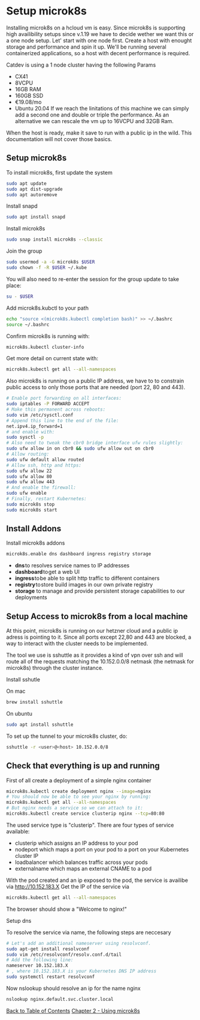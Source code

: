 # Setup microk8s

Installing microk8s on a hcloud vm is easy. Since microk8s is supporting high availibility setups since v.1.19 we have to decide wether we want this or a one node setup. Let' start with one node first. Create a host with enought storage and performance and spin it up. We'll be running several containerized applications, so a host with decent performance is required.

Catdev is using a 1 node cluster having the following Params
* CX41
* 8VCPU
* 16GB RAM
* 160GB SSD
* €19.08/mo
* Ubuntu 20.04
If we reach the linitations of this machine we can simply add a second one and double or triple the performance.
As an alternative we can rescale the vm up to 16VCPU and 32GB Ram.

When the host is ready, make it save to run with a public ip in the wild. This documentation will not cover those basics.

## Setup microk8s

To install microk8s, first update the system

````bash
sudo apt update
sudo apt dist-upgrade
sudo apt autoremove
````

Install snapd

````bash
sudo apt install snapd
````

Install microk8s

````bash
sudo snap install microk8s --classic
````

Join the group

````bash
sudo usermod -a -G microk8s $USER
sudo chown -f -R $USER ~/.kube
````

You will also need to re-enter the session for the group update to take place:

````bash
su - $USER
````

Add microk8s.kubctl to your path

````bash
echo "source <(microk8s.kubectl completion bash)" >> ~/.bashrc
source ~/.bashrc
````

Confirm microk8s is running with:

````bash
microk8s.kubectl cluster-info
````

Get more detail on current state with:

````bash
microk8s.kubectl get all --all-namespaces
````

Also microk8s is running on a public IP address, we have to to constrain public access to only those ports that are needed (port 22, 80 and 443).

````bash
# Enable port forwarding on all interfaces:
sudo iptables -P FORWARD ACCEPT
# Make this permanent across reboots:
sudo vim /etc/sysctl.conf
# Append this line to the end of the file:
net.ipv4.ip_forward=1
# and enable with:
sudo sysctl -p
# Also need to tweak the cbr0 bridge interface ufw rules slightly:
sudo ufw allow in on cbr0 && sudo ufw allow out on cbr0
# Allow routing:
sudo ufw default allow routed
# Allow ssh, http and https:
sudo ufw allow 22
sudo ufw allow 80
sudo ufw allow 443
# And enable the firewall:
sudo ufw enable
# Finally, restart Kubernetes:
sudo microk8s stop
sudo microk8s start
````

## Install Addons

Install microk8s addons

````bash
microk8s.enable dns dashboard ingress registry storage
````

* **dns** to resolves service names to IP addresses
* **dashboard** to get a web UI
* **ingress** to be able to split http traffic to different containers
* **registry** to store build images in our own private registry
* **storage** to manage and provide persistent storage capabilities to our deployments

## Setup Access to microk8s from a local machine

At this point, microk8s is running on our hetzner cloud and a public ip adress is pointing to it. Since all ports except 22,80 and 443 are blocked, a way to interact with the cluster needs to be implemented.

The tool we use is sshuttle as it provides a kind of vpn over ssh and will route all of the requests matching the 10.152.0.0/8 netmask (the netmask for microk8s) through the cluster instance.

Install sshutle

On mac

````bash
brew install sshuttle
````

On ubuntu

````bash
sudo apt install sshuttle
````

To set up the tunnel to your microk8s cluster, do:

````bash
sshuttle -r <user>@<host> 10.152.0.0/8
````

## Check that everything is up and running

First of all create a deployment of a simple nginx container

````bash
microk8s.kubectl create deployment nginx --image=nginx
# You should now be able to see your nginx by running:
microk8s.kubectl get all --all-namespaces
# But nginx needs a service so we can attach to it:
microk8s.kubectl create service clusterip nginx --tcp=80:80
````

The used service type is "clusterip". There are four types of service available:

* clusterip which assigns an IP address to your pod
* nodeport which maps a port on your pod to a port on your Kubernetes cluster IP
* loadbalancer which balances traffic across your pods
* externalname which maps an external CNAME to a pod

With the pod created and an ip exposed to the pod, the service is availibe via http://10.152.183.X
Get the IP of the service via

````bash
microk8s.kubectl get all --all-namespaces
````

The browser should show a "Welcome to nginx!"

Setup dns

To resolve the service via name, the following steps are neccesary

````bash
# Let's add an additional nameserver using resolvconf.
sudo apt-get install resolvconf
sudo vim /etc/resolvconf/resolv.conf.d/tail
# Add the following line:
nameserver 10.152.183.X
# , where 10.152.183.X is your Kubernetes DNS IP address
sudo systemctl restart resolvconf
````

Now nslookup should resolve an ip for the name nginx

````bash
nslookup nginx.default.svc.cluster.local
````

[Back to Table of Contents](README.md) [ Chapter 2 - Using microk8s](02-Using-microk8s.md)
